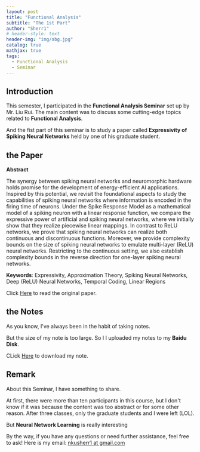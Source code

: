 ```yaml
---
layout: post
title: "Functional Analysis"
subtitle: "The 1st Part"
author: "Sherr1"
# header-style: text
header-img: "img/abg.jpg"
catalog: true
mathjax: true
tags:
  - Functional Analysis
  - Seminar
---
```


## Introduction
This semester, I participated in the **Functional Analysis Seminar** set up by Mr. Liu Rui. The main content was to discuss some cutting-edge topics related to **Functional Analysis**.

And the fist part of this seminar is to study a paper called **Expressivity of Spiking Neural Networks** held by one of his  graduate student.

## the Paper
**Abstract**

The synergy between spiking neural networks and neuromorphic hardware holds promise for the development of energy-efficient AI applications. Inspired by this potential, we revisit the foundational aspects to study the capabilities of spiking neural networks where information is encoded in the firing time of neurons. Under the Spike Response Model as a mathematical model of a spiking neuron with a linear response function, we compare the expressive power of artificial and spiking neural networks, where we initially show that they realize piecewise linear mappings. In contrast to ReLU networks, we prove that spiking neural networks can realize both continuous and discontinuous functions. Moreover, we provide complexity bounds on the size of spiking neural networks to emulate multi-layer (ReLU) neural networks. Restricting to the continuous setting, we also establish complexity bounds in the reverse direction for one-layer spiking neural networks.

**Keywords**: Expressivity, Approximation Theory, Spiking Neural Networks, Deep (ReLU) Neural Networks, Temporal Coding, Linear Regions

Click [Here](/files/Seminar/Paper1.pdf) to read the original paper.

## the Notes
As you know, I've always been in the habit of taking notes.

 But the size of my note is too large. So I I uploaded my notes to my **Baidu Disk**.

CLick [Here](https://pan.baidu.com/s/1pa_I0RlgI3HsuiJjmbSNsQ?pwd=24yk) to download my note.

## Remark
About this Seminar, I have something to share.

At first, there were more than ten participants in this course, but I don't know if it was because the content was too abstract or for some other reason. After three classes, only the graduate students and I were left (LOL).

But **Neural Network Learning** is really interesting

By the way, if you have any questions or need further assistance, feel free to ask! Here is my email: [nkusherr1 at gmail.com](mailto:nkusherr1@gmail.com)
